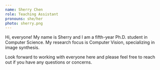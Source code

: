```yaml
---
name: Sherry Chen
role: Teaching Assistant
pronouns: she/her
photo: sherry.png
---
```


Hi, everyone! My name is Sherry and I am a fifth-year Ph.D. student in Computer Science. My research focus is Computer Vision, specializing in image synthesis. 

Look forward to working with everyone here and please feel free to reach out if you have any questions or concerns.